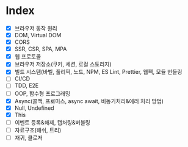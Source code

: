 # Index

* [x] 브라우저 동작 원리
* [x] DOM, Virtual DOM
* [x] CORS
* [x] SSR, CSR, SPA, MPA
* [x] 웹 프로토콜
* [x] 브라우저 저장소(쿠키, 세션, 로컬 스토리지)
* [x] 빌드 시스템(바벨, 풀리픽, 노드, NPM, ES Lint, Prettier, 웹팩, 모듈 번들링
* [ ] CI/CD
* [ ] TDD, E2E
* [ ] OOP, 함수형 프로그래밍
* [x] Async(콜백, 프로미스, async await, 비동기처리&에러 처리 방법)
* [x] Null, Undefined
* [x] This
* [ ] 이벤트 등록&해제, 캡처링&버블링
* [ ] 자료구조(해쉬, 트리)
* [ ] 재귀, 클로저

